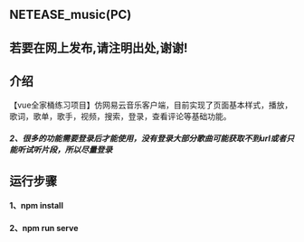 ## NETEASE_music(PC)

## 若要在网上发布,请注明出处,谢谢!

## 介绍

【vue全家桶练习项目】仿网易云音乐客户端，目前实现了页面基本样式，播放，歌词，歌单，歌手，视频，搜索，登录，查看评论等基础功能。


##### 2、很多的功能需要登录后才能使用，没有登录大部分歌曲可能获取不到url或者只能听试听片段，所以尽量登录


## 运行步骤

#### 1、npm install

#### 2、npm run serve
